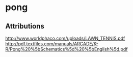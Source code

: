 # pong

## Attributions

http://www.worldphaco.com/uploads/LAWN_TENNIS.pdf
http://pdf.textfiles.com/manuals/ARCADE/K-R/Pong%20%5bSchematics%5d%20%5bEnglish%5d.pdf
